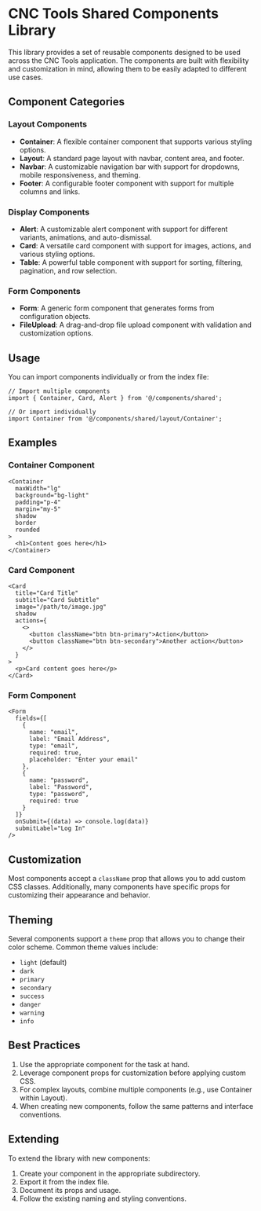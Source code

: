 # CNC Tools Shared Components Library

This library provides a set of reusable components designed to be used across the CNC Tools application. The components are built with flexibility and customization in mind, allowing them to be easily adapted to different use cases.

## Component Categories

### Layout Components

- **Container**: A flexible container component that supports various styling options.
- **Layout**: A standard page layout with navbar, content area, and footer.
- **Navbar**: A customizable navigation bar with support for dropdowns, mobile responsiveness, and theming.
- **Footer**: A configurable footer component with support for multiple columns and links.

### Display Components

- **Alert**: A customizable alert component with support for different variants, animations, and auto-dismissal.
- **Card**: A versatile card component with support for images, actions, and various styling options.
- **Table**: A powerful table component with support for sorting, filtering, pagination, and row selection.

### Form Components

- **Form**: A generic form component that generates forms from configuration objects.
- **FileUpload**: A drag-and-drop file upload component with validation and customization options.

## Usage

You can import components individually or from the index file:

```tsx
// Import multiple components
import { Container, Card, Alert } from '@/components/shared';

// Or import individually
import Container from '@/components/shared/layout/Container';
```

## Examples

### Container Component

```tsx
<Container 
  maxWidth="lg" 
  background="bg-light" 
  padding="p-4"
  margin="my-5"
  shadow
  border
  rounded
>
  <h1>Content goes here</h1>
</Container>
```

### Card Component

```tsx
<Card
  title="Card Title"
  subtitle="Card Subtitle"
  image="/path/to/image.jpg"
  shadow
  actions={
    <>
      <button className="btn btn-primary">Action</button>
      <button className="btn btn-secondary">Another action</button>
    </>
  }
>
  <p>Card content goes here</p>
</Card>
```

### Form Component

```tsx
<Form
  fields={[
    {
      name: "email",
      label: "Email Address",
      type: "email",
      required: true,
      placeholder: "Enter your email"
    },
    {
      name: "password",
      label: "Password",
      type: "password",
      required: true
    }
  ]}
  onSubmit={(data) => console.log(data)}
  submitLabel="Log In"
/>
```

## Customization

Most components accept a `className` prop that allows you to add custom CSS classes. Additionally, many components have specific props for customizing their appearance and behavior.

## Theming

Several components support a `theme` prop that allows you to change their color scheme. Common theme values include:

- `light` (default)
- `dark`
- `primary`
- `secondary`
- `success`
- `danger`
- `warning`
- `info`

## Best Practices

1. Use the appropriate component for the task at hand.
2. Leverage component props for customization before applying custom CSS.
3. For complex layouts, combine multiple components (e.g., use Container within Layout).
4. When creating new components, follow the same patterns and interface conventions.

## Extending

To extend the library with new components:

1. Create your component in the appropriate subdirectory.
2. Export it from the index file.
3. Document its props and usage.
4. Follow the existing naming and styling conventions.
